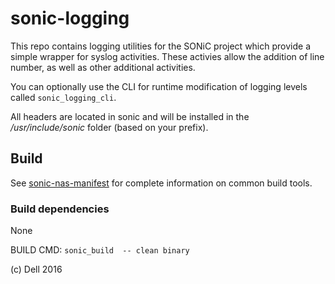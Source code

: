 sonic-logging
=============

This repo contains logging utilities for the SONiC project which provide a simple wrapper for syslog activities. These activies allow the addition of line number, as well as other additional activities.

You can optionally use the CLI for runtime modification of logging levels called `sonic_logging_cli`.

All headers are located in sonic and will be installed in the */usr/include/sonic* folder (based on your prefix).

Build
--------
See [sonic-nas-manifest](https://github.com/Azure/sonic-nas-manifest) for complete information on common build tools.

### Build dependencies
None

BUILD CMD: `sonic_build  -- clean binary`

(c) Dell 2016
